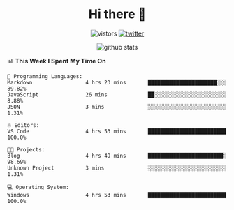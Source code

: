<h1 align="center">Hi there 👋 </h3>

<p align="center">
  <img src="https://visitor-badge.glitch.me/badge?page_id=keithnull" alt="vistors" />
  <a href="https://twitter.com/_keithnull"><img src="https://img.shields.io/badge/@__keithnull-1DA1F2?style=flat&logo=Twitter&logoColor=white" alt="twitter"/></a>
</p>

<p align="center">
  <img src="https://github-readme-stats.vercel.app/api?username=keithnull&count_private=true&show_icons=true&theme=vue-dark&hide_title=true" alt="github stats" />
</p>

<!--START_SECTION:waka-->
📊 **This Week I Spent My Time On** 

```text
💬 Programming Languages: 
Markdown                 4 hrs 23 mins       ██████████████████████░░░   89.82% 
JavaScript               26 mins             ██░░░░░░░░░░░░░░░░░░░░░░░   8.88% 
JSON                     3 mins              ░░░░░░░░░░░░░░░░░░░░░░░░░   1.31%

🔥 Editors: 
VS Code                  4 hrs 53 mins       █████████████████████████   100.0%

🐱‍💻 Projects: 
Blog                     4 hrs 49 mins       ████████████████████████░   98.69% 
Unknown Project          3 mins              ░░░░░░░░░░░░░░░░░░░░░░░░░   1.31%

💻 Operating System: 
Windows                  4 hrs 53 mins       █████████████████████████   100.0%

```


<!--END_SECTION:waka-->
